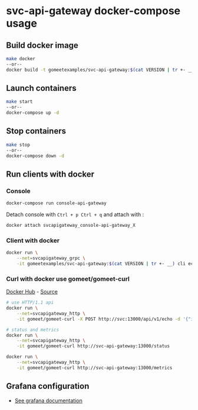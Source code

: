 # svc-api-gateway docker-compose usage

## Build docker image

```bash
make docker
--or--
docker build -t gomeetexamples/svc-api-gateway:$(cat VERSION | tr +- __) .
```

## Launch containers

```bash
make start
--or--
docker-compose up -d
```

## Stop containers

```bash
make stop
--or--
docker-compose down -d
```

## Run clients with docker

### Console

```bash
docker-compose run console-api-gateway
```

Detach console with `Ctrl + p Ctrl + q` and attach with :

```bash
docker attach svcapigateway_console-api-gateway_X
```

### Client with docker

```bash
docker run \
    --net=svcapigateway_grpc \
    -it gomeetexamples/svc-api-gateway:$(cat VERSION | tr +- __) cli echo 42 --address=svc:13000
```

### Curl with docker use gomeet/gomeet-curl

[Docker Hub](https://hub.docker.com/r/gomeet/gomeet-curl/) - [Source](https://github.com/gomeet/gomeet-curl)

```bash
# use HTTP/1.1 api
docker run \
    --net=svcapigateway_http \
    -it gomeet/gomeet-curl -X POST http://svc:13000/api/v1/echo -d '{"id": "{id}"}'

# status and metrics
docker run \
    --net=svcapigateway_http \
    -it gomeet/gomeet-curl http://svc-api-gateway:13000/status

docker run \
    --net=svcapigateway_http \
    -it gomeet/gomeet-curl http://svc-api-gateway:13000/metrics
```

## Grafana configuration

- [See grafana documentation](../grafana/README.md)

